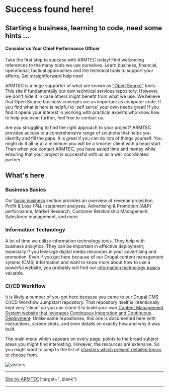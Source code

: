 # Success found here!
## Starting a business, learning to code, need some hints ...
#### Consider us Your Chief Performance Officer

Take the first step to success with ARMTEC today!  Find welcoming references to the many tools we use ourselves.  Learn business, financial, operational, tactical approaches and the technical tools to support your efforts.  Get straightforward help now!  

ARMTEC is a huge supporter of what are known as ["Open Source"](book/opensource.md#you--open-source) tools.  This site if fundamentally our own technical services repository.  However, we don't hide it in case others might benefit from what we use.  We believe that Open Source business concepts are as important as computer code.    If you find what is here is helpful to 'self serve' your own needs great!  If you find it opens your interest in working with practical experts who know how to help you even further, feel free to contact us.

Are you struggling to find the right approach to your project? ARMTEC provides access to a comprehensive range of solutions that helps you identify and fill the gaps. It is great if you can do lots of things yourself.  You might do it all or at a minimum you will be a smarter client with a head start.  Then when you contact ARMTEC, you have saved time and money while ensuring that your project is successful with us as a well coordinated partner.

## What's here

### Business Basics
Our [basic business](business/overview.md) section provides an overview of revenue projection, Profit & Loss (P&L) statement analyses, Advertising & Promotion (A&P) performance, Market Research, Customer Relationship Management, Salesforce management, and more. 

### Information Technology
A lot of time we utilize information technology tools.  They help with business analytics.  They can be important in effective deployment; expecially if you leverage digital media resources in your advertising and promotion.  Even if you got here because of our Drupal content management sytems (CMS) information and want to know more about how to use a powerful website, you probably will find our [information technology basics](book/infotechoverview.md) valuable.

### CI/CD Workflow
It is likely a number of you got here because you came to our Drupal CMS CI/CD Workflow Jumpstart repository.  That repository itself is intentionally kept very 'clean' so you can clone it to build your own [Content Management System website that leverages Continuous Integration and Continuous Deployment](chapters.md#chapter-drupal-template-with-cicd-workflow).  Unlike some repositories, this one is documented here with instructions, screen shots, and even details on exactly how and why it was built.


The main menu which appears on every page, points to the broad subject areas you might find interesting.  However, the resources are extensive.  So you might want to jump to the list of [chapters which present detailed topics to choose from](chapters.md).

![visitors](https://page-views.glitch.me/badge?page_id=RightsandWrongsgit.ARMTEC-gh-pages-index)


---------
[Site by ARMTEC](https://www.drupal.org/u/emofsnead){:target="_blank"}

---------

